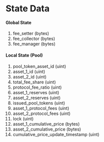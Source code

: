 # State Data

#### Global State

1. fee\_setter (bytes)
2. fee\_collector (bytes)
3. fee\_manager (bytes)

#### Local State (Pool)

1. pool\_token\_asset\_id (uint)
2. asset\_1\_id (uint)
3. asset\_2\_id (uint)
4. total\_fee\_share (uint)
5. protocol\_fee\_ratio (uint)
6. asset\_1\_reserves (uint)
7. asset\_2\_reserves (uint)
8. issued\_pool\_tokens (uint)
9. asset\_1\_protocol\_fees (uint)
10. asset\_2\_protocol\_fees (uint)
11. lock (uint)
12. asset\_1\_cumulative\_price (bytes)
13. asset\_2\_cumulative\_price (bytes)
14. cumulative\_price\_update\_timestamp (uint)
